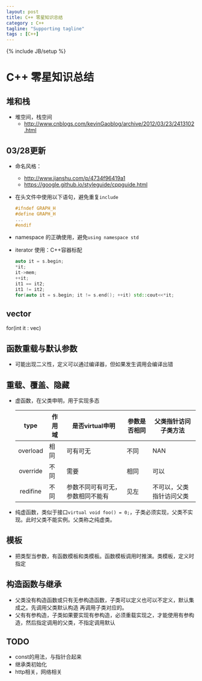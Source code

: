 ```yaml
---
layout: post
title: C++ 零星知识总结
category : C++
tagline: "Supporting tagline"
tags : [C++]
---
```

{% include JB/setup %}
# C++ 零星知识总结

## 堆和栈
- 堆空间，栈空间
  + <http://www.cnblogs.com/kevinGaoblog/archive/2012/03/23/2413102.html>

## 03/28更新
- 命名风格：
  + <http://www.jianshu.com/p/4734f96419a1>
  + <https://google.github.io/styleguide/cppguide.html>
- 在头文件中使用以下语句，避免重复`include`

  ```cpp
  #ifndef GRAPH_H
  #define GRAPH_H
  ...
  #endif
  ```
- namespace 的正确使用，避免`using namespace std`
- iterator 使用：C++容器标配

  ```cpp
  auto it = s.begin;
  *it;
  it->mem;
  ++it;
  it1 == it2;
  it1 != it2;
  for(auto it = s.begin; it != s.end(); ++it) std::cout<<*it;
  ```

## vector
for(int it : vec)

## 函数重载与默认参数
- 可能出现二义性，定义可以通过编译器，但如果发生调用会编译出错

## 重载、覆盖、隐藏
- 虚函数，在父类申明，用于实现多态

  type | 作用域 | 是否virtual申明 | 参数是否相同 | 父类指针访问子类方法
  :----:  | ----  | ----- | --------  | --------
  overload  | 相同  | 可有可无  | 不同  | NAN
  override | 不同 | 需要  | 相同 | 可以
  redifine | 不同 | 参数不同可有可无，参数相同不能有 | 见左 | 不可以，父类指针访问父类

- 纯虚函数，类似于接口`virtual void foo() = 0;`，子类必须实现，父类不实现。此时父类不能实例。父类称之纯虚类。

## 模板
-  把类型当参数，有函数模板和类模板。函数模板调用时推演。类模板，定义时指定

## 构造函数与继承
- 父类没有构造函数或只有无参构造函数，子类可以定义也可以不定义，默认集成之。先调用父类默认构造
  再调用子类对应的。
- 父有有参构造，子类如果要实现有参构造，必须重载实现之，才能使用有参构造，然后指定调用的父类，不指定调用默认

## TODO
- const的用法，与指针合起来
- 继承类初始化
- http相关，网络相关
